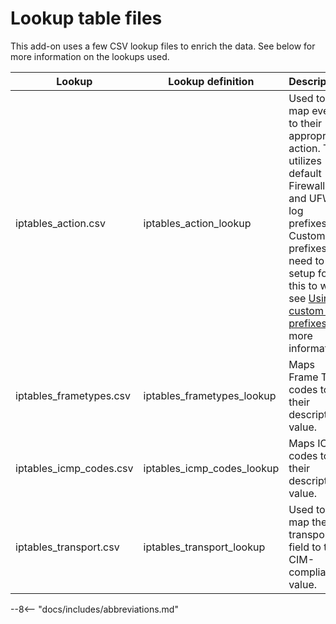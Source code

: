 # Lookup table files

This add-on uses a few CSV lookup files to enrich the data. See below for more information on the lookups used.

Lookup | Lookup definition | Description
------ | ----------------- | -----------
iptables_action.csv | iptables_action_lookup | Used to map events to their appropriate action. This utilizes default Firewalld and UFW log prefixes. Custom log prefixes will need to be setup for this to work see [Using custom log prefixes](../../guides/guide-custom-log-prefix) for more information.
iptables_frametypes.csv | iptables_frametypes_lookup | Maps Frame Type codes to their descriptive value.
iptables_icmp_codes.csv | iptables_icmp_codes_lookup | Maps ICMP codes to their descriptive value.
iptables_transport.csv | iptables_transport_lookup | Used to map the transport field to the CIM-compliant value.

--8<-- "docs/includes/abbreviations.md"